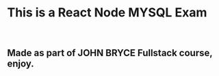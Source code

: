 <h1>This is a React Node MYSQL Exam</h1><br/>
<h2>Made as part of JOHN BRYCE Fullstack course, enjoy.</h2>
